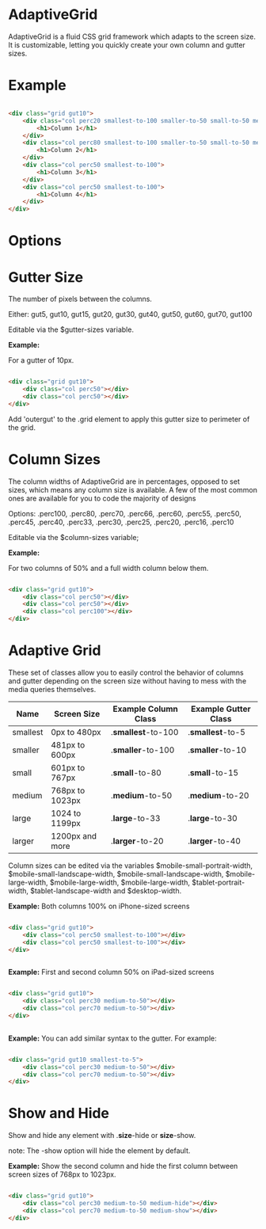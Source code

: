 AdaptiveGrid
============

AdaptiveGrid is a fluid CSS grid framework which adapts to the screen size. It is customizable, letting you quickly create your own column and gutter sizes.

Example
=======

```html

<div class="grid gut10">
	<div class="col perc20 smallest-to-100 smaller-to-50 small-to-50 medium-to-50">
		<h1>Column 1</h1>
	</div>
	<div class="col perc80 smallest-to-100 smaller-to-50 small-to-50 medium-to-50">
		<h1>Column 2</h1>
	</div>
	<div class="col perc50 smallest-to-100">
		<h1>Column 3</h1>
	</div>
	<div class="col perc50 smallest-to-100">
		<h1>Column 4</h1>
	</div>
</div>

```

Options
=======

Gutter Size
===========
The number of pixels between the columns.

Either: gut5, gut10, gut15, gut20, gut30, gut40, gut50, gut60, gut70, gut100

Editable via the $gutter-sizes variable.

**Example:**

For a gutter of 10px.

```html

<div class="grid gut10">
	<div class="col perc50"></div>
	<div class="col perc50"></div>
</div>

```

Add 'outergut' to the .grid element to apply this gutter size to perimeter of the grid.

Column Sizes
============

The column widths of AdaptiveGrid are in percentages, opposed to set sizes, which means any column size is available. A few of the most common ones are available for you to code the majority of designs

Options: .perc100, .perc80, .perc70, .perc66, .perc60, .perc55, .perc50, .perc45, .perc40, .perc33, .perc30, .perc25, .perc20, .perc16, .perc10

Editable via the $column-sizes variable;

**Example:**

For two columns of 50% and a full width column below them.

```html

<div class="grid gut10">
	<div class="col perc50"></div>
	<div class="col perc50"></div>
	<div class="col perc100"></div>
</div>

```

Adaptive Grid
=============

These set of classes allow you to easily control the behavior of columns and gutter depending on the screen size without having to mess with the media queries themselves.

| Name       | Screen Size      | Example Column Class   | Example Gutter Class
| ---------- | ---------------- | -----------------------| --------------------
| smallest   | 0px to 480px     | .**smallest**\-to\-100 | .**smallest**\-to\-5
| smaller    | 481px to 600px   | .**smaller**\-to\-100  | .**smaller**\-to\-10
| small      | 601px to 767px   | .**small**\-to\-80     | .**small**\-to\-15
| medium     | 768px to 1023px  | .**medium**\-to\-50    | .**medium**\-to\-20 
| large      | 1024 to 1199px   | .**large**\-to\-33     | .**large**\-to\-30  
| larger     | 1200px and more  | .**larger**\-to\-20    | .**larger**\-to\-40

Column sizes can be edited via the variables $mobile-small-portrait-width, $mobile-small-landscape-width, $mobile-small-landscape-width, $mobile-large-width, $mobile-large-width, $mobile-large-width, $tablet-portrait-width, $tablet-landscape-width and $desktop-width.

**Example:** Both columns 100% on iPhone-sized screens

```html

<div class="grid gut10">
	<div class="col perc50 smallest-to-100"></div>
	<div class="col perc50 smallest-to-100"></div>
</div>
	
```

**Example:** First and second column 50% on iPad-sized screens

```html

<div class="grid gut10">
	<div class="col perc30 medium-to-50"></div>
	<div class="col perc70 medium-to-50"></div>
</div>
	
```

**Example:** You can add similar syntax to the gutter. For example:

```html

<div class="grid gut10 smallest-to-5">
	<div class="col perc30 medium-to-50"></div>
	<div class="col perc70 medium-to-50"></div>
</div>
```
	
Show and Hide
=============

Show and hide any element with .**size**-hide or **size**-show.

note: The -show option will hide the element by default.

**Example:** Show the second column and hide the first column between screen sizes of 768px to 1023px.

```html

<div class="grid gut10">
	<div class="col perc30 medium-to-50 medium-hide"></div>
	<div class="col perc70 medium-to-50 medium-show"></div>
</div>
	
```
